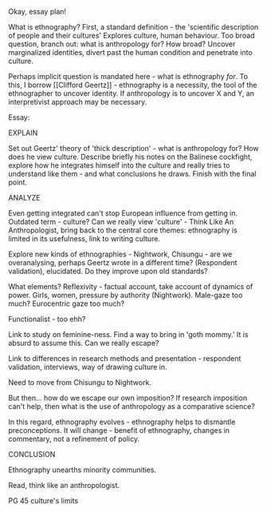 Okay, essay plan!

What is ethnography?
First, a standard definition - the 'scientific description of people and their cultures'
Explores culture, human behaviour. Too broad question, branch out: what is anthropology for? How broad? Uncover marginalized identities, divert past the human condition and penetrate into culture. 

Perhaps implicit question is mandated here - what is ethnography *for*. To this, I borrow [[Clifford Geertz]] - ethnography is a necessity, the tool of the ethnographer to uncover identity. If anthropology is to uncover X and Y, an interpretivist approach may be necessary.

Essay:

EXPLAIN

Set out Geertz' theory of 'thick description' - what is anthropology for? How does he view culture. Describe briefly his notes on the Balinese cockfight, explore how he integrates himself into the culture and really tries to understand like them - and what conclusions he draws. Finish with the final point.

ANALYZE

Even getting integrated can't stop European influence from getting in.
Outdated term - culture? Can we really view 'culture' - Think Like An Anthropologist, bring back to the central core themes: ethnography is limited in its usefulness, link to writing culture.

Explore new kinds of ethnographies - Nightwork, Chisungu - are we overanalysing, perhaps Geertz wrote in a different time? (Respondent validation), elucidated. Do they improve upon old standards?

What elements? Reflexivity - factual account, take account of dynamics of power. Girls, women, pressure by authority (Nightwork). Male-gaze too much? Eurocentric gaze too much?

Functionalist - too ehh?

Link to study on feminine-ness. Find a way to bring in 'goth mommy.' It is absurd to assume this. Can we really escape?

Link to differences in research methods and presentation - respondent validation, interviews, way of drawing culture in.

Need to move from Chisungu to Nightwork.

But then... how do we escape our own imposition? If research imposition can't help, then what is the use of anthropology as a comparative science?

In this regard, ethnography evolves - ethnography helps to dismantle preconceptions. It will change - benefit of ethnography, changes in commentary, not a refinement of policy.

CONCLUSION

Ethnography unearths minority communities.

Read, think like an anthropologist.

PG 45 culture's limits